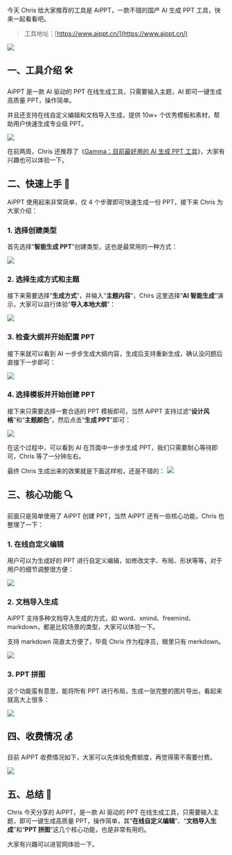 今天 Chris 给大家推荐的工具是 AiPPT，一款不错的国产 AI 生成 PPT 工具，快来一起看看吧。

> 工具地址：[https://www.aippt.cn/](https://www.aippt.cn/)

![](https://files.mdnice.com/user/5763/f6a74958-7a1a-4b6c-a8ab-e6379df287f3.png)

## 一、工具介绍 🛠️

AiPPT 是一款 AI 驱动的 PPT 在线生成工具，只需要输入主题，AI 即可一键生成高质量 PPT，操作简单。

并且还支持在线自定义编辑和文档导入生成，提供 10w+ 个优秀模板和素材，帮助用户快速生成专业级 PPT。

![](https://files.mdnice.com/user/5763/a64e482b-e2e0-4350-9dca-b924aa2a5268.png)

在前两周，Chris 还推荐了《[Gamma：目前最好用的 AI 生成 PPT 工具](https://mp.weixin.qq.com/s/uUxxA7cpHAb9uWxBpPIgUg)》，大家有兴趣也可以体验一下。

## 二、快速上手 🚀

AiPPT 使用起来非常简单，仅 4 个步骤即可快速生成一份 PPT，接下来 Chris 为大家介绍：

### 1. 选择创建类型

首先选择“**智能生成 PPT**”创建类型，这也是最常用的一种方式：

![](https://files.mdnice.com/user/5763/b3497efb-fbb6-4c28-ab03-600e51332ea9.png)

### 2. 选择生成方式和主题

接下来需要选择“**生成方式**”，并输入“**主题内容**”，Chirs 这里选择“**AI 智能生成**”演示，大家可以自行体验“**导入本地大纲**”：

![](https://files.mdnice.com/user/5763/27ff4d31-2ab0-4ed9-befe-3e6ca768c02e.png)

### 3. 检查大纲并开始配置 PPT

接下来就可以看到 AI 一步步生成大纲内容，生成后支持重新生成，确认没问题后直接下一步即可：

![](https://files.mdnice.com/user/5763/a3a64dd4-c72d-4f27-9421-17558bb7f864.png)

### 4. 选择模板并开始创建 PPT

接下来只需要选择一套合适的 PPT 模板即可，当然 AiPPT 支持过滤“**设计风格**”和“**主题颜色**”，然后点击“**生成 PPT**”即可：

![](https://files.mdnice.com/user/5763/ecfe05d5-0301-4645-95d6-b6cc286eae93.png)

在这个过程中，可以看到 AI 在页面中一步步生成 PPT，我们只需要耐心等待即可，Chris 等了一分钟左右。

最终 Chris 生成出来的效果就是下面这样啦，还是不错的：
![](https://files.mdnice.com/user/5763/d0c4b9bf-5196-4c21-bcbb-1099f1526e07.png)

## 三、核心功能 🔍

前面只是简单使用了 AiPPT 创建 PPT，当然 AiPPT 还有一些核心功能，Chris 也整理了一下：

### 1. 在线自定义编辑

用户可以为生成好的 PPT 进行自定义编辑，如修改文字、布局、形状等等，对于用户的细节调整很方便：

![](https://files.mdnice.com/user/5763/e5c405c8-48be-45b6-aff8-157d09abd013.png)

### 2. 文档导入生成

AiPPT 支持多种文档导入生成的方式，如 word、xmind、freemind、markdown，都是比较场景的类型，大家可以体验一下。

支持 markdown 简直太方便了，毕竟 Chris 作为程序员，眼里只有 merkdown。

![](https://files.mdnice.com/user/5763/76af07c2-9aa1-419f-9360-2d1b63f4bf52.png)

### 3. PPT 拼图

这个功能蛮有意思，能将所有 PPT 进行布局，生成一张完整的图片导出，看起来就高大上很多：

![](https://files.mdnice.com/user/5763/2e9e7b29-0710-41e0-bf70-08189c604732.png)

## 四、收费情况 💰

目前 AiPPT 收费情况如下，大家可以先体验免费额度，再觉得需不需要付费。

![](https://files.mdnice.com/user/5763/d08564f0-a342-4855-a8b8-19c413bdf454.png)

## 五、总结 📝

Chris 今天分享的 AiPPT，是一款 AI 驱动的 PPT 在线生成工具，只需要输入主题，即可一键生成高质量 PPT，操作简单，其“**在线自定义编辑**”、“**文档导入生成**”和“**PPT 拼图**”这几个核心功能，也是非常有用的。

大家有兴趣可以进官网体验一下。
